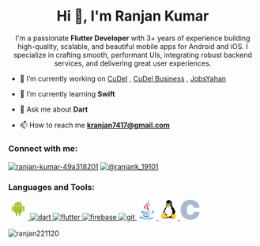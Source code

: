 <h1 align="center">Hi 👋, I'm Ranjan Kumar</h1>
<p align="center">I'm a passionate <strong>Flutter Developer</strong> with 3+ years of experience building high-quality, scalable, and beautiful mobile apps for Android and iOS. I specialize in crafting smooth, performant UIs, integrating robust backend services, and delivering great user experiences.</p>

- 🔭 I’m currently working on [CuDel](https://play.google.com/apps/internaltest/4701643820206578525) , [CuDel Business](https://play.google.com/apps/internaltest/4701689094701311153) , [JobsYahan](https://play.google.com/apps/internaltest/4701687068829527951)

- 🌱 I’m currently learning **Swift**

- 💬 Ask me about **Dart**

- 📫 How to reach me **kranjan7417@gmail.com**

<h3 align="left">Connect with me:</h3>
<p align="left">
<a href="https://linkedin.com/in/ranjan-kumar-49a318201" target="blank"><img align="center" src="https://raw.githubusercontent.com/rahuldkjain/github-profile-readme-generator/master/src/images/icons/Social/linked-in-alt.svg" alt="ranjan-kumar-49a318201" height="30" width="40" /></a>
<a href="https://medium.com/@ranjank_19101" target="blank"><img align="center" src="https://raw.githubusercontent.com/rahuldkjain/github-profile-readme-generator/master/src/images/icons/Social/medium.svg" alt="@ranjank_19101" height="30" width="40" /></a>
</p>

<h3 align="left">Languages and Tools:</h3>
<p align="left"> <a href="https://developer.android.com" target="_blank" rel="noreferrer"> <img src="https://raw.githubusercontent.com/devicons/devicon/master/icons/android/android-original-wordmark.svg" alt="android" width="40" height="40"/> </a> <a href="https://dart.dev" target="_blank" rel="noreferrer"> <img src="https://www.vectorlogo.zone/logos/dartlang/dartlang-icon.svg" alt="dart" width="40" height="40"/> </a> <a href="https://flutter.dev" target="_blank" rel="noreferrer"> <img src="https://www.vectorlogo.zone/logos/flutterio/flutterio-icon.svg" alt="flutter" width="40" height="40"/> </a> <a href="https://firebase.google.com/" target="_blank" rel="noreferrer"> <img src="https://www.vectorlogo.zone/logos/firebase/firebase-icon.svg" alt="firebase" width="40" height="40"/> </a> <a href="https://git-scm.com/" target="_blank" rel="noreferrer"> <img src="https://www.vectorlogo.zone/logos/git-scm/git-scm-icon.svg" alt="git" width="40" height="40"/> </a> <a href="https://www.java.com" target="_blank" rel="noreferrer"> <img src="https://raw.githubusercontent.com/devicons/devicon/master/icons/java/java-original.svg" alt="java" width="40" height="40"/> </a> <a href="https://www.linux.org/" target="_blank" rel="noreferrer"> <img src="https://raw.githubusercontent.com/devicons/devicon/master/icons/linux/linux-original.svg" alt="linux" width="40" height="40"/> </a> <a href="https://www.cprogramming.com/" target="_blank" rel="noreferrer"> <img src="https://raw.githubusercontent.com/devicons/devicon/master/icons/c/c-original.svg" alt="c" width="40" height="40"/> </a></p>

<p><img align="center" src="https://github-readme-stats.vercel.app/api/top-langs?username=ranjan221120&show_icons=true&locale=en&layout=compact" alt="ranjan221120" /></p>
